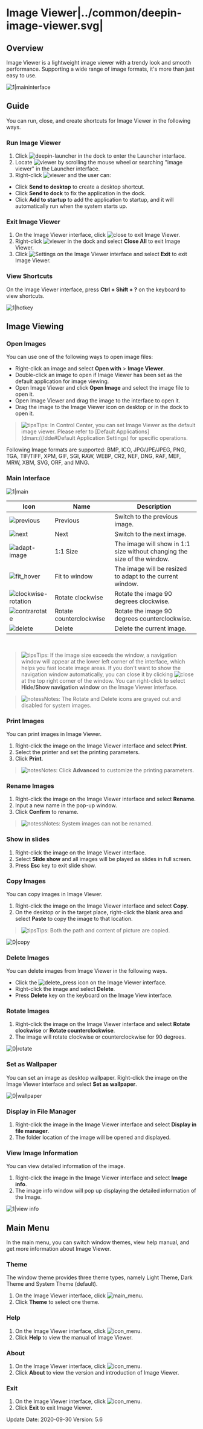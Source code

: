 # Image Viewer|../common/deepin-image-viewer.svg|

## Overview

Image Viewer is a lightweight image viewer with a trendy look and smooth performance. Supporting a wide range of image formats, it's more than just easy to use. 


![1|maininterface](jpg/main.png)

## Guide

You can run, close, and create shortcuts for Image Viewer in the following ways.

### Run Image Viewer

1. Click ![deepin-launcher](icon/deepin-launcher.svg) in the dock to enter the Launcher interface.
2. Locate ![viewer](icon/deepin-image-viewer.svg) by scrolling the mouse wheel or searching "image viewer" in the Launcher interface.
3. Right-click ![viewer](icon/deepin-image-viewer.svg) and the user can:
 - Click **Send to desktop** to create a desktop shortcut.
 - Click **Send to dock** to fix the application in the dock.
 - Click **Add to startup** to add the application to startup, and it will automatically run when the system starts up.


### Exit Image Viewer

1. On the Image Viewer interface, click ![close](icon/close.svg) to exit Image Viewer.
2. Right-click ![viewer](icon/deepin-image-viewer.svg) in the dock and select **Close All** to exit Image Viewer.
3. Click ![Settings](icon/icon_menu.svg) on the Image Viewer interface and select **Exit** to exit Image Viewer.

### View Shortcuts 

On the Image Viewer interface, press **Ctrl + Shift + ?** on the keyboard to view shortcuts. 

![1|hotkey](jpg/hotkey.png)

## Image Viewing

### Open Images
You can use one of the following ways to open image files:

- Right-click an image and select **Open with** > **Image Viewer**. 
- Double-click an image to open if Image Viewer has been set as the default application for image viewing.
- Open Image Viewer and click **Open Image** and select the image file to open it.
- Open Image Viewer and drag the image to the interface to open it.
- Drag the image to the Image Viewer icon on desktop or in the dock to open it.

> ![tips](icon/tips.svg)Tips: In Control Center, you can set Image Viewer as the default image viewer. Please refer to [Default Applications](dman:///dde#Default Application Settings) for specific operations.

Following Image formats are supported: BMP, ICO, JPG/JPE/JPEG, PNG, TGA, TIF/TIFF, XPM, GIF, SGI, RAW, WEBP, CR2, NEF, DNG, RAF, MEF, MRW, XBM, SVG, ORF, and MNG.

### Main Interface

![1|main](jpg/main.png)

| Icon                                               | Name                    | Description                                                  |
| -------------------------------------------------- | ----------------------- | ------------------------------------------------------------ |
| ![previous](icon/previous.svg)                     | Previous                | Switch to the previous image.                                |
| ![next](icon/next.svg)                             | Next                    | Switch to the next image.                                    |
| ![adapt-image](icon/adapt-image.svg)               | 1:1 Size                | The image will show in 1:1 size without changing the size of the window. |
| ![fit_hover](icon/fit_hover.svg)                   | Fit to window           | The image will be resized to adapt to the current window.    |
| ![clockwise-rotation](icon/clockwise-rotation.svg) | Rotate clockwise        | Rotate the image 90 degrees clockwise.                       |
| ![contrarotate](icon/contrarotate.svg)             | Rotate counterclockwise | Rotate the image 90 degrees counterclockwise.                |
| ![delete](icon/delete.svg)                         | Delete                  | Delete the current image.                                    |

&nbsp;&nbsp;&nbsp;&nbsp;&nbsp;&nbsp;&nbsp;&nbsp;&nbsp;&nbsp;&nbsp;&nbsp;&nbsp;

> ![tips](icon/tips.svg)Tips: If the image size exceeds the window, a navigation window will appear at the lower left corner of the interface, which helps you fast locate image areas. If you don't want to show the navigation window automatically, you can close it by clicking ![close](icon/close.svg) at the top right corner of the window. You can right-click to select **Hide/Show navigation window** on the Image Viewer interface.

> ![notess](icon/notes.svg)Notes: The Rotate and Delete icons are grayed out and disabled for system images.

### Print Images

You can print images in Image Viewer.

1. Right-click the image on the Image Viewer interface and select **Print**.
2. Select the printer and set the printing parameters.
3. Click **Print**.

> ![notes](icon/notes.svg)Notes: Click **Advanced** to customize the printing parameters.

### Rename Images

1. Right-click the image on the Image Viewer interface and select **Rename**.
2. Input a new name in the pop-up window.
3. Click **Confirm** to rename.

> ![notess](icon/notes.svg)Notes: System images can not be renamed.

### Show in slides

1. Right-click the image on the Image Viewer interface.
2. Select **Slide show** and all images will be played as slides in full screen. 
3. Press **Esc** key to exit slide show.

### Copy Images

You can copy images in Image Viewer.

1. Right-click the image on the Image Viewer interface and select **Copy**.
2. On the desktop or in the target place, right-click the blank area and select **Paste** to copy the image to that location.

> ![tips](icon/tips.svg)Tips: Both the path and content of picture are copied.

![0|copy](jpg/copy.png)

### Delete Images

You can delete images from Image Viewer in the following ways.

- Click the ![delete_press](icon/delete.svg) icon on the Image Viewer interface. 
- Right-click the image and select **Delete**.
- Press **Delete** key on the keyboard on the Image View interface.

### Rotate Images

1. Right-click the image on the Image Viewer interface and select **Rotate clockwise** or **Rotate counterclockwise**.
2. The image will rotate clockwise or counterclockwise for 90 degrees.

![0|rotate](jpg/rotate.png)

### Set as Wallpaper

You can set an image as desktop wallpaper. Right-click the image on the Image Viewer interface and select **Set as wallpaper**.

![0|wallpaper](jpg/wallpaper.png)

### Display in File Manager

1. Right-click the image in the Image Viewer interface and select **Display in file manager**.
2. The folder location of the image will be opened and displayed.

### View Image Information

You can view detailed information of the image.
1. Right-click the image in the Image Viewer interface and select **Image info**.
2. The image info window will pop up displaying the detailed information of the Image.

![1|view info](jpg/info.png)


## Main Menu

In the main menu, you can switch window themes, view help manual, and get more information about Image Viewer.

### Theme

The window theme provides three theme types, namely Light Theme, Dark Theme and System Theme (default).

1. On the Image Viewer interface, click ![main_menu](icon/icon_menu.svg).
2. Click **Theme** to select one theme.

### Help
1. On the Image Viewer interface, click ![icon_menu](icon/icon_menu.svg).
2. Click **Help** to view the manual of Image Viewer.

### About

1. On the Image Viewer interface, click ![icon_menu](icon/icon_menu.svg).
2. Click **About** to view the version and introduction of Image Viewer.

### Exit

1. On the Image Viewer interface, click ![icon_menu](icon/icon_menu.svg).
2. Click **Exit** to exit Image Viewer.
<div class="version-info"><span>Update Date: 2020-09-30</span><span> Version: 5.6</span></div>